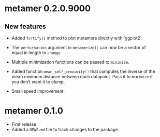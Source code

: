 # metamer 0.2.0.9000

## New features 

* Added `fortify()` method to plot metamers directly with 'ggplot2'.

* The `perturbation` argument in `metamerize()` can now be a vector of equal in 
length to `change`

* Multiple minimization functions can be passed to `minimize`.

* Added function `mean_self_proximity()` that computes the inverse of the mean 
minimum distance between each datapoint. Pass it to `minimize` if you don't want 
it to clump.

* Small speed improvement.

# metamer 0.1.0

* First release
* Added a `NEWS.md` file to track changes to the package.
